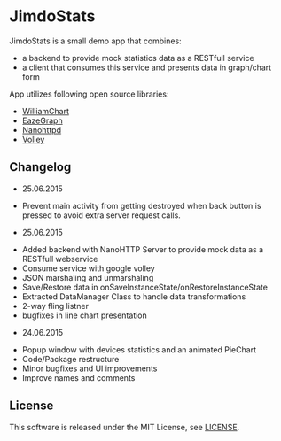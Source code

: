 # JimdoStats

JimdoStats is a small demo app that combines:
* a backend to provide mock statistics data as a RESTfull service
* a client that consumes this service and presents data in graph/chart form

App utilizes following open source libraries: 

- [WilliamChart](https://github.com/diogobernardino/WilliamChart)
- [EazeGraph](https://github.com/blackfizz/EazeGraph)
- [Nanohttpd](http://nanohttpd.org/)
- [Volley](https://developer.android.com/training/volley/index.html)

Changelog
---------

- 25.06.2015
 * Prevent main activity from getting destroyed when back button is pressed 
   to avoid extra server request calls.
 
- 25.06.2015
 * Added backend with NanoHTTP Server to provide mock data as a RESTfull webservice
 * Consume service with google volley
 * JSON marshaling and unmarshaling
 * Save/Restore data in onSaveInstanceState/onRestoreInstanceState
 * Extracted DataManager Class to handle data transformations
 * 2-way fling listner
 * bugfixes in line chart presentation
 
- 24.06.2015
 * Popup window with devices statistics and an animated PieChart
 * Code/Package restructure
 * Minor bugfixes and UI improvements
 * Improve names and comments

License
-------

This software is released under the MIT License, see [LICENSE](https://github.com/ar90n/serverless-s3-local/blob/master/LICENSE).

